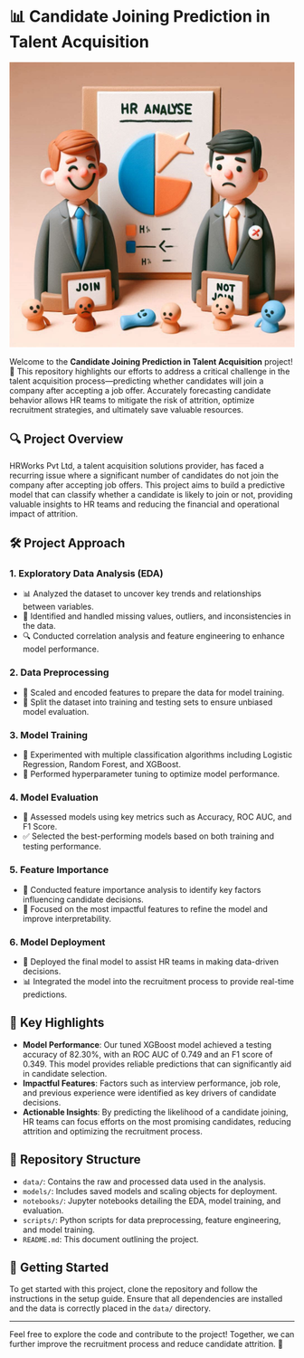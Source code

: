 # 📊 **Candidate Joining Prediction in Talent Acquisition**

![Talent Acquisition](images/Designer1.png)

Welcome to the **Candidate Joining Prediction in Talent Acquisition** project! 👥 This repository highlights our efforts to address a critical challenge in the talent acquisition process—predicting whether candidates will join a company after accepting a job offer. Accurately forecasting candidate behavior allows HR teams to mitigate the risk of attrition, optimize recruitment strategies, and ultimately save valuable resources.

## 🔍 **Project Overview**

HRWorks Pvt Ltd, a talent acquisition solutions provider, has faced a recurring issue where a significant number of candidates do not join the company after accepting job offers. This project aims to build a predictive model that can classify whether a candidate is likely to join or not, providing valuable insights to HR teams and reducing the financial and operational impact of attrition.

## 🛠️ **Project Approach**

### 1. **Exploratory Data Analysis (EDA)**

- 📊 Analyzed the dataset to uncover key trends and relationships between variables.
- 🧹 Identified and handled missing values, outliers, and inconsistencies in the data.
- 🔍 Conducted correlation analysis and feature engineering to enhance model performance.

### 2. **Data Preprocessing**

- 🔄 Scaled and encoded features to prepare the data for model training.
- 🧪 Split the dataset into training and testing sets to ensure unbiased model evaluation.

### 3. **Model Training**

- 🤖 Experimented with multiple classification algorithms including Logistic Regression, Random Forest, and XGBoost.
- 🧠 Performed hyperparameter tuning to optimize model performance.

### 4. **Model Evaluation**

- 🏅 Assessed models using key metrics such as Accuracy, ROC AUC, and F1 Score.
- ✅ Selected the best-performing models based on both training and testing performance.

### 5. **Feature Importance**

- 🌟 Conducted feature importance analysis to identify key factors influencing candidate decisions.
- 🎯 Focused on the most impactful features to refine the model and improve interpretability.

### 6. **Model Deployment**

- 🚀 Deployed the final model to assist HR teams in making data-driven decisions.
- 📊 Integrated the model into the recruitment process to provide real-time predictions.

## 🌟 **Key Highlights**

- **Model Performance**: Our tuned XGBoost model achieved a testing accuracy of 82.30%, with an ROC AUC of 0.749 and an F1 score of 0.349. This model provides reliable predictions that can significantly aid in candidate selection.
- **Impactful Features**: Factors such as interview performance, job role, and previous experience were identified as key drivers of candidate decisions.
- **Actionable Insights**: By predicting the likelihood of a candidate joining, HR teams can focus efforts on the most promising candidates, reducing attrition and optimizing the recruitment process.

## 📁 **Repository Structure**

- `data/`: Contains the raw and processed data used in the analysis.
- `models/`: Includes saved models and scaling objects for deployment.
- `notebooks/`: Jupyter notebooks detailing the EDA, model training, and evaluation.
- `scripts/`: Python scripts for data preprocessing, feature engineering, and model training.
- `README.md`: This document outlining the project.

## 🚀 **Getting Started**

To get started with this project, clone the repository and follow the instructions in the setup guide. Ensure that all dependencies are installed and the data is correctly placed in the `data/` directory.

---

Feel free to explore the code and contribute to the project! Together, we can further improve the recruitment process and reduce candidate attrition. 🎯
